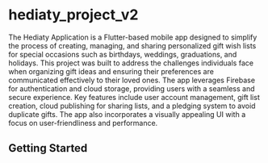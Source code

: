 # hediaty_project_v2

The Hediaty Application is a Flutter-based mobile app designed to simplify the process of creating, managing, and sharing personalized gift wish lists for special occasions such as birthdays, weddings, graduations, and holidays. This project was built to address the challenges individuals face when organizing gift ideas and ensuring their preferences are communicated effectively to their loved ones.
The app leverages Firebase for authentication and cloud storage, providing users with a seamless and secure experience. Key features include user account management, gift list creation, cloud publishing for sharing lists, and a pledging system to avoid duplicate gifts. The app also incorporates a visually appealing UI with a focus on user-friendliness and performance.

## Getting Started
